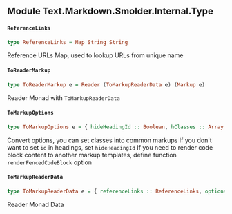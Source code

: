 ## Module Text.Markdown.Smolder.Internal.Type

#### `ReferenceLinks`

``` purescript
type ReferenceLinks = Map String String
```

Reference URLs Map, used to lookup URLs from unique name

#### `ToReaderMarkup`

``` purescript
type ToReaderMarkup e = Reader (ToMarkupReaderData e) (Markup e)
```

Reader Monad with `ToMarkupReaderData` 

#### `ToMarkupOptions`

``` purescript
type ToMarkupOptions e = { hideHeadingId :: Boolean, hClasses :: Array (Tuple Int String), olClass :: String, ulClass :: String, pClass :: String, renderFencedCodeBlock :: String -> List String -> Markup e }
```

Convert options, you can set classes into common markups
If you don't want to set `id` in headings, set `hideHeadingId`
If you need to render code block content to another markup templates,
define function `renderFencedCodeBlock` option

#### `ToMarkupReaderData`

``` purescript
type ToMarkupReaderData e = { referenceLinks :: ReferenceLinks, options :: ToMarkupOptions e }
```

Reader Monad Data 


